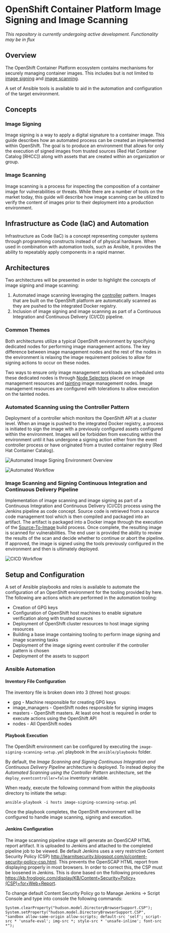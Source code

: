 OpenShift Container Platform Image Signing and Image Scanning
========================================

_This repository is currently undergoing active development. Functionality may be in flux_

## Overview

The OpenShift Container Platform ecosystem contains mechanisms for securely managing container images. This includes but is not limited to [image signing](https://docs.openshift.com/container-platform/3.6/admin_guide/image_signatures.html) and [image scanning](https://docs.openshift.com/container-platform/3.6/security/container_content.html#security-content-scanning).

A set of Ansible tools is available to aid in the automation and configuration of the target environment.

## Concepts

### Image Signing

Image signing is a way to apply a digital signature to a container image. This guide describes how an automated process can be created an implemented within OpenShift. The goal is to produce an environment that allows for only the execution of signed images from trusted sources (Red Hat Container Catalog [RHCC]) along with assets that are created within an organization or group.  

### Image Scanning

Image scanning is a process for inspecting the composition of a container image for vulnerabilities or threats. While there are a number of tools on the market today, this guide will describe how image scanning can be utilized to verify the content of images prior to their deployment into a production environment. 

## Infrastructure as Code (IaC) and Automation

Infrastructure as Code (IaC) is a concept representing computer systems through programming constructs instead of of physical hardware. When used in combination with automation tools, such as Ansible, it provides the ability to repeatably apply components in a rapid manner.  

## Architectures

Two architectures will be presented in order to highlight the concepts of image signing and image scanning:

1. Automated image scanning leveraging the [controller](https://kubernetes.io/docs/reference/generated/kube-controller-manager/) pattern. Images that are built on the OpenShift platform are automatically scanned as they are pushed to the integrated Docker registry.
2. Inclusion of image signing and image scanning as part of a Continuous Integration and Continuous Delivery (CI/CD) pipeline. 

### Common Themes

Both architectures utilize a typical OpenShift environment by specifying dedicated nodes for performing image management actions. The key difference between image management nodes and the rest of the nodes in the environment is relaxing the image requirement policies to allow for signing actions to occur on these nodes. 

Two ways to ensure only image management workloads are scheduled onto these dedicated nodes is through [Node Selectors](https://docs.openshift.com/container-platform/latest/admin_guide/scheduling/node_selector.html#admin-guide-sched-selector-config) placed on image management resources and [tainting](https://docs.openshift.com/container-platform/latest/admin_guide/scheduling/taints_tolerations.html) image management nodes. Image management resources are configured with tolerations to allow execution on the tainted nodes.

### Automated Scanning using the Controller Pattern

Deployment of a controller which monitors the OpenShift API at a cluster level. When an image is pushed to the integrated Docker registry, a process is initiated to sign the image with a previously configured assets configured within the environment. Images will be forbidden from executing within the environment until it has undergone a signing action either from the event controller process or have originated from a trusted container registry (Red Hat Container Catalog).  

![Automated Image Signing Environment Overview](docs/images/image-signing-environment-overview.png)

![Automated  Workflow](docs/images/image-signing-workflow.png)

### Image Scanning and Signing Continuous Integration and Continuous Delivery Pipeline

Implementation of image scanning and image signing as part of a Continuous Integration and Continuous Delivery (CI/CD) process using the Jenkins pipeline as code concept. Source code is retrieved from a source code management tool which is then compiled and packaged into an artifact. The artifact is packaged into a Docker image through the execution of the [Source-To-Image](https://docs.openshift.com/container-platform/latest/architecture/core_concepts/builds_and_image_streams.html#source-build) build process. Once complete, the resulting image is scanned for vulnerabilities. The end user is provided the ability to review the results of the scan and decide whether to continue or abort the pipeline. If approved, the image is signed using the tools previously configured in the environment and then is ultimately deployed. 

![CICD  Workflow](docs/images/cicd-detailed.png)

## Setup and Configuration

A set of Ansible playbooks and roles is available to automate the configuration of an OpenShift environment for the tooling provided by here. The following are actions which are performed in the automation tooling:

* Creation of GPG keys
* Configuration of OpenShift host machines to enable signature verification along with trusted sources
* Deployment of OpenShift cluster resources to host image signing resources
* Building a base image containing tooling to perform image signing and image scanning tasks
* Deployment of the image signing event controller if the controller pattern is chosen
* Deployment of the assets to support 

### Ansible Automation


#### Inventory File Configuration

The inventory file is broken down into 3 (three) host groups:

* gpg - Machine responsible for creating GPG keys
* image_managers - OpenShift nodes responsible for signing images
* masters - OpenShift masters. At least one host is required in order to execute actions using the OpenShift API
* nodes - All OpenShift nodes

#### Playbook Execution

The OpenShift environment can be configured by executing the `image-signing-scanning-setup.yml` playbook in the `ansible/playbooks` folder.

By default, the _Image Scanning and Signing Continuous Integration and Continuous Delivery Pipeline_ architecture is deployed. To instead deploy the _Automated Scanning using the Controller Pattern_ architecture, set the `deploy_eventcontroller=false` inventory variable.

When ready, execute the following command from within the _playbooks_ directory to initiate the setup:

```
ansible-playbook -i hosts image-signing-scanning-setup.yml
```

Once the playbook completes, the OpenShift environment will be configured to handle image scanning, signing and execution.

#### Jenkins Configuration

The image scanning pipeline stage will generate an OpenSCAP HTML report artifact. It is uploaded to Jenkins and attached to the completed pipeline job to be viewed. Be default Jenkins uses a very restrictive Content Security Policy (CSP) http://learnitsecurity.blogspot.com/p/content-security-policy-csp.html. This prevents the OpenSCAP HTML report from displaying properly in most browsers. In order to correct this, the CSP must be loosened in Jenkins. This is done based on the following procedures https://kb.froglogic.com/display/KB/Content+Security+Policy+(CSP)+for+Web+Report. 

To change default Content Security Policy go to Manage Jenkins -> Script Console and type into console the following commands:

```
System.clearProperty("hudson.model.DirectoryBrowserSupport.CSP");
System.setProperty("hudson.model.DirectoryBrowserSupport.CSP", "sandbox allow-same-origin allow-scripts; default-src 'self'; script-src * 'unsafe-eval'; img-src *; style-src * 'unsafe-inline'; font-src *");
```
